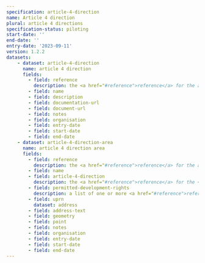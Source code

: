 ```yaml
---
specification: article-4-direction
name: Article 4 direction
plural: article 4 directions
specification-status: piloting
start-date: ''
end-date: ''
entry-date: '2023-09-11'
version: 1.2.2
datasets:
    - dataset: article-4-direction
      name: article 4 direction
      fields:
        - field: reference
          description: the <a href="#reference">reference</a> for the article 4 direction
        - field: name
        - field: description
        - field: documentation-url
        - field: document-url
        - field: notes
        - field: organisation
        - field: entry-date
        - field: start-date
        - field: end-date
    - dataset: article-4-direction-area
      name: article 4 direction area
      fields:
        - field: reference
          description: the <a href="#reference">reference</a> for the article 4 direction area
        - field: name
        - field: article-4-direction
          description: the <a href="#reference">reference</a> for the <a href="article-4-direction-dataset">article 4 direction</a> entry
        - field: permitted-development-rights
          description: a list of one or more <a href="#reference">reference</a> values for <a href="article-4-direction-rule-dataset">permitted development right</a> entries, separated by a semi-colon ';'.
        - field: uprn
          dataset: address
        - field: address-text
        - field: geometry
        - field: point
        - field: notes
        - field: organisation
        - field: entry-date
        - field: start-date
        - field: end-date
---
```


